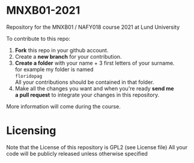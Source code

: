 # MNXB01-2021
Repository for the MNXB01 / NAFY018 course 2021 at Lund University

To contribute to this repo:

1) **Fork** this repo in your github account.
2) Create a **new branch** for your contribution.
3) **Create a folder** with your name + 3 first letters of your surname.  
   for example my folder is named   
    `floridopag`  
   All your contributions should be contained in that folder.
4) Make all the changes you want and when you're ready **send me  
   a pull request** to integrate your changes in this repository.

More information will come during the course.

# Licensing
Note that the License of this repository is GPL2 (see License file)
All your code will be publicly released unless otherwise specified   

